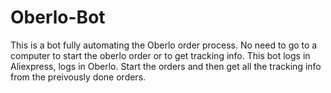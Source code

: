 # Oberlo-Bot

This is a bot fully automating the Oberlo order process. No need to go to a computer to start the oberlo order or to get tracking info.
This bot logs in Aliexpress, logs in Oberlo. Start the orders and then get all the tracking info from the preivously done orders.
